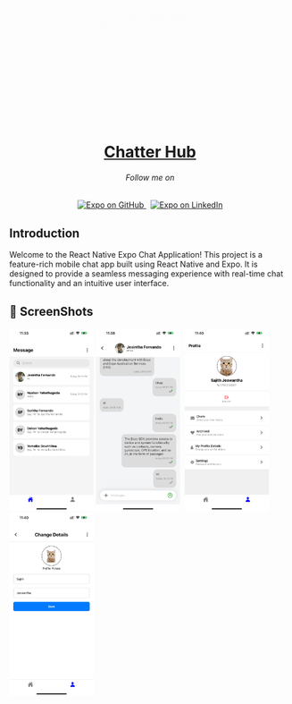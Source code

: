 <!-- Banner Image -->

<p align="center">
  <a href="https://expo.dev/">
    <img alt="expo sdk" width="200" src="./assets/images/Clogo.gif">
    <h1 align="center">Chatter Hub</h1>
  </a>
</p>

<h6 align="center">Follow me on</h6>
<p align="center">
  
  <a aria-label="Follow @expo on GitHub" href="https://github.com/sajith-jeewantha" target="_blank">
    <img alt="Expo on GitHub" src="https://img.shields.io/badge/GitHub-222222?style=for-the-badge&logo=github&logoColor=white" target="_blank" />
  </a>&nbsp;
 
  <a aria-label="Follow @expo on LinkedIn" href="www.linkedin.com/in/sajith-jeewantha-76bb90254" target="_blank">
    <img alt="Expo on LinkedIn" src="https://img.shields.io/badge/LinkedIn-0077B5?style=for-the-badge&logo=linkedin&logoColor=white" target="_blank" />
  </a>
</p>

## Introduction

Welcome to the React Native Expo Chat Application! This project is a feature-rich mobile chat app built using React Native and Expo. It is designed to provide a seamless messaging experience with real-time chat functionality and an intuitive user interface. 


## 📸 ScreenShots


<img alt="image1" src="./github/image1.PNG" width="30%">&nbsp;<img alt="image2" src="./github/image2.PNG" width="30%">&nbsp;
<img alt="image3" src="./github/image3.PNG" width="30%">&nbsp;<img alt="image4" src="./github/image4.PNG" width="30%">&nbsp;
